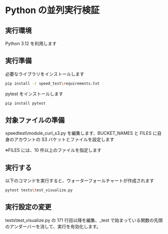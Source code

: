 # Python の並列実行検証

## 実行環境

Python 3.12 を利用します

## 実行準備

必要なライブラリをインストールします

```bash
pip install -r speed_test\requirements.txt
```

pytest をインストールします

```bash
pip install pytest
```

## 対象ファイルの準備

speedtest\\module_curl_s3.py を編集します、BUCKET_NAMES と FILES に自身のアカウントの S3 バケットとファイルを設定します

※FILES には、10 件以上のファイルを指定します

## 実行する

以下のコマンドを実行すると、ウォーターフォールチャートが作成されます

```bash
pytest tests\test_visualize.py
```

## 実行設定の変更

tests\\test_visualize.py の 171 行目以降を編集、\_test で始まっている関数の先頭のアンダーバーを消して、実行を有効化します。
